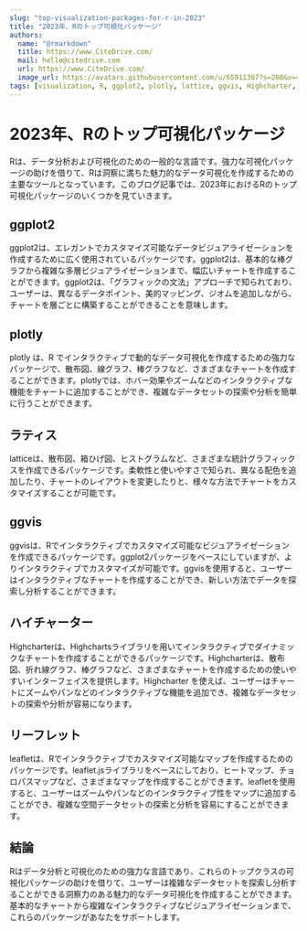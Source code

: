 ```yaml
---
slug: "top-visualization-packages-for-r-in-2023"
title: "2023年、Rのトップ可視化パッケージ"
authors:
  name: "@rmarkdown"
  title: https://www.CiteDrive.com/
  mail: hello@citedrive.com
  url: https://www.CiteDrive.com/
  image_url: https://avatars.githubusercontent.com/u/65911387?s=200&v=4
tags: [visualization, R, ggplot2, plotly, lattice, ggvis, Highcharter, leaflet]
---
```


# 2023年、Rのトップ可視化パッケージ
Rは、データ分析および可視化のための一般的な言語です。強力な可視化パッケージの助けを借りて、Rは洞察に満ちた魅力的なデータ可視化を作成するための主要なツールとなっています。このブログ記事では、2023年におけるRのトップ可視化パッケージのいくつかを見ていきます。

## ggplot2
ggplot2は、エレガントでカスタマイズ可能なデータビジュアライゼーションを作成するために広く使用されているパッケージです。ggplot2は、基本的な棒グラフから複雑な多層ビジュアライゼーションまで、幅広いチャートを作成することができます。ggplot2は、「グラフィックの文法」アプローチで知られており、ユーザーは、異なるデータポイント、美的マッピング、ジオムを追加しながら、チャートを層ごとに構築することができることを意味します。

## plotly
plotly は、R でインタラクティブで動的なデータ可視化を作成するための強力なパッケージで、散布図、線グラフ、棒グラフなど、さまざまなチャートを作成することができます。plotlyでは、ホバー効果やズームなどのインタラクティブな機能をチャートに追加することができ、複雑なデータセットの探索や分析を簡単に行うことができます。

## ラティス
latticeは、散布図、箱ひげ図、ヒストグラムなど、さまざまな統計グラフィックスを作成できるパッケージです。柔軟性と使いやすさで知られ、異なる配色を追加したり、チャートのレイアウトを変更したりと、様々な方法でチャートをカスタマイズすることが可能です。

## ggvis
ggvisは、Rでインタラクティブでカスタマイズ可能なビジュアライゼーションを作成できるパッケージです。ggplot2パッケージをベースにしていますが、よりインタラクティブでカスタマイズが可能です。ggvisを使用すると、ユーザーはインタラクティブなチャートを作成することができ、新しい方法でデータを探索し分析することができます。

## ハイチャーター
Highcharterは、Highchartsライブラリを用いてインタラクティブでダイナミックなチャートを作成することができるパッケージです。Highcharterは、散布図、折れ線グラフ、棒グラフなど、さまざまなチャートを作成するための使いやすいインターフェイスを提供します。Highcharter を使えば、ユーザーはチャートにズームやパンなどのインタラクティブな機能を追加でき、複雑なデータセットの探索や分析が容易になります。

## リーフレット
leafletは、Rでインタラクティブでカスタマイズ可能なマップを作成するためのパッケージです。leaflet.jsライブラリをベースにしており、ヒートマップ、チョロパスマップなど、さまざまなマップを作成することができます。leafletを使用すると、ユーザーはズームやパンなどのインタラクティブ性をマップに追加することができ、複雑な空間データセットの探索と分析を容易にすることができます。

## 結論
Rはデータ分析と可視化のための強力な言語であり、これらのトップクラスの可視化パッケージの助けを借りて、ユーザーは複雑なデータセットを探索し分析することができる洞察力のある魅力的なデータ可視化を作成することができます。基本的なチャートから複雑なインタラクティブなビジュアライゼーションまで、これらのパッケージがあなたをサポートします。